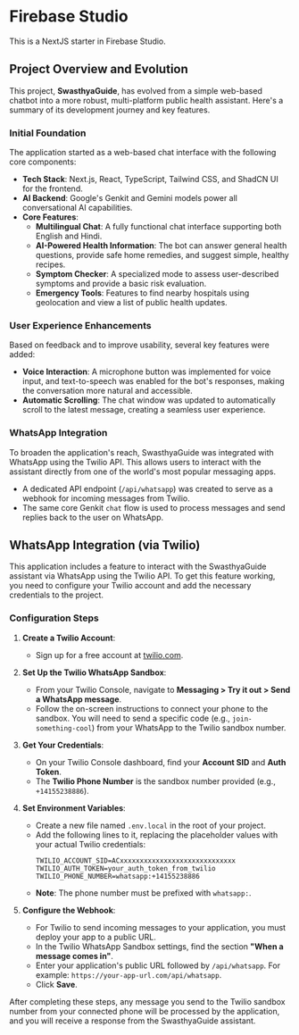 # Firebase Studio

This is a NextJS starter in Firebase Studio.

## Project Overview and Evolution

This project, **SwasthyaGuide**, has evolved from a simple web-based chatbot into a more robust, multi-platform public health assistant. Here's a summary of its development journey and key features.

### Initial Foundation

The application started as a web-based chat interface with the following core components:

*   **Tech Stack**: Next.js, React, TypeScript, Tailwind CSS, and ShadCN UI for the frontend.
*   **AI Backend**: Google's Genkit and Gemini models power all conversational AI capabilities.
*   **Core Features**:
    *   **Multilingual Chat**: A fully functional chat interface supporting both English and Hindi.
    *   **AI-Powered Health Information**: The bot can answer general health questions, provide safe home remedies, and suggest simple, healthy recipes.
    *   **Symptom Checker**: A specialized mode to assess user-described symptoms and provide a basic risk evaluation.
    *   **Emergency Tools**: Features to find nearby hospitals using geolocation and view a list of public health updates.

### User Experience Enhancements

Based on feedback and to improve usability, several key features were added:

*   **Voice Interaction**: A microphone button was implemented for voice input, and text-to-speech was enabled for the bot's responses, making the conversation more natural and accessible.
*   **Automatic Scrolling**: The chat window was updated to automatically scroll to the latest message, creating a seamless user experience.

### WhatsApp Integration

To broaden the application's reach, SwasthyaGuide was integrated with WhatsApp using the Twilio API. This allows users to interact with the assistant directly from one of the world's most popular messaging apps.

*   A dedicated API endpoint (`/api/whatsapp`) was created to serve as a webhook for incoming messages from Twilio.
*   The same core Genkit `chat` flow is used to process messages and send replies back to the user on WhatsApp.

## WhatsApp Integration (via Twilio)

This application includes a feature to interact with the SwasthyaGuide assistant via WhatsApp using the Twilio API. To get this feature working, you need to configure your Twilio account and add the necessary credentials to the project.

### Configuration Steps

1.  **Create a Twilio Account**:
    *   Sign up for a free account at [twilio.com](https://www.twilio.com/).

2.  **Set Up the Twilio WhatsApp Sandbox**:
    *   From your Twilio Console, navigate to **Messaging > Try it out > Send a WhatsApp message**.
    *   Follow the on-screen instructions to connect your phone to the sandbox. You will need to send a specific code (e.g., `join-something-cool`) from your WhatsApp to the Twilio sandbox number.

3.  **Get Your Credentials**:
    *   On your Twilio Console dashboard, find your **Account SID** and **Auth Token**.
    *   The **Twilio Phone Number** is the sandbox number provided (e.g., `+14155238886`).

4.  **Set Environment Variables**:
    *   Create a new file named `.env.local` in the root of your project.
    *   Add the following lines to it, replacing the placeholder values with your actual Twilio credentials:
        ```env
        TWILIO_ACCOUNT_SID=ACxxxxxxxxxxxxxxxxxxxxxxxxxxxxx
        TWILIO_AUTH_TOKEN=your_auth_token_from_twilio
        TWILIO_PHONE_NUMBER=whatsapp:+14155238886
        ```
    *   **Note**: The phone number must be prefixed with `whatsapp:`.

5.  **Configure the Webhook**:
    *   For Twilio to send incoming messages to your application, you must deploy your app to a public URL.
    *   In the Twilio WhatsApp Sandbox settings, find the section **"When a message comes in"**.
    *   Enter your application's public URL followed by `/api/whatsapp`. For example: `https://your-app-url.com/api/whatsapp`.
    *   Click **Save**.

After completing these steps, any message you send to the Twilio sandbox number from your connected phone will be processed by the application, and you will receive a response from the SwasthyaGuide assistant.

